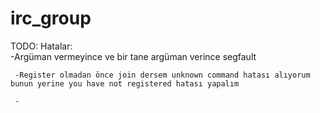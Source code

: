# irc_group

TODO:
  Hatalar:<br />
     -Argüman vermeyince ve bir tane argüman verince segfault
     
     -Register olmadan önce join dersem unknown command hatası alıyorum bunun yerine you have not registered hatası yapalım
     
     -
